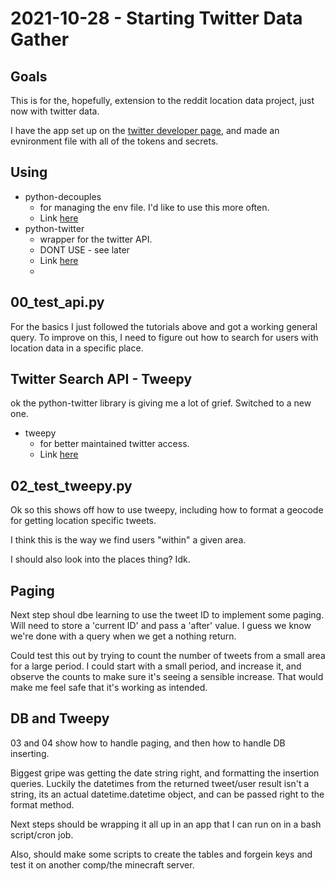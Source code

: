 # 2021-10-28 - Starting Twitter Data Gather

## Goals
This is for the, hopefully, extension to the reddit location data project, just now with twitter data.

I have the app set up on the [twitter developer page](https://developer.twitter.com/en/portal/projects-and-apps), and made an evnironment file with all of the tokens and secrets.

## Using
* python-decouples 
	- for managing the env file. I'd like to use this more often. 
	- Link [here](https://github.com/henriquebastos/python-decouple/)
* python-twitter 
	- wrapper for the twitter API.
	- DONT USE - see later
	- Link [here](https://github.com/bear/python-twitter)
	- 
	
## 00\_test\_api.py
For the basics I just followed the tutorials above and got a working general query. To improve on this, I need to figure out how to search for users with location data in a specific place. 

## Twitter Search API - Tweepy
ok the python-twitter library is giving me a lot of grief. Switched to a new one. 

* tweepy
	- for better maintained twitter access.
	- Link [here](https://github.com/tweepy/tweepy)


## 02\_test\_tweepy.py
Ok so this shows off how to use tweepy, including how to format a geocode for getting location specific tweets. 

I think this is the way we find users "within" a given area. 

I should also look into the places thing? Idk. 


## Paging
Next step shoul dbe learning to use the tweet ID to implement some paging. Will need to store a 'current ID' and pass a 'after' value. I guess we know we're done with a query when we get a nothing return. 

Could test this out by trying to count the number of tweets from a small area for a large period. I could start with a small period, and increase it, and observe the counts to make sure it's seeing a sensible increase. That would make me feel safe that it's working as intended. 

## DB and Tweepy
03 and 04 show how to handle paging, and then how to handle DB inserting.

Biggest gripe was getting the date string right, and formatting the insertion queries. Luckily the datetimes from the returned tweet/user result isn't a string, its an actual datetime.datetime object, and can be passed right to the format method. 

Next steps should be wrapping it all up in an app that I can run on in a bash script/cron job. 

Also, should make some scripts to create the tables and forgein keys and test it on another comp/the minecraft server.